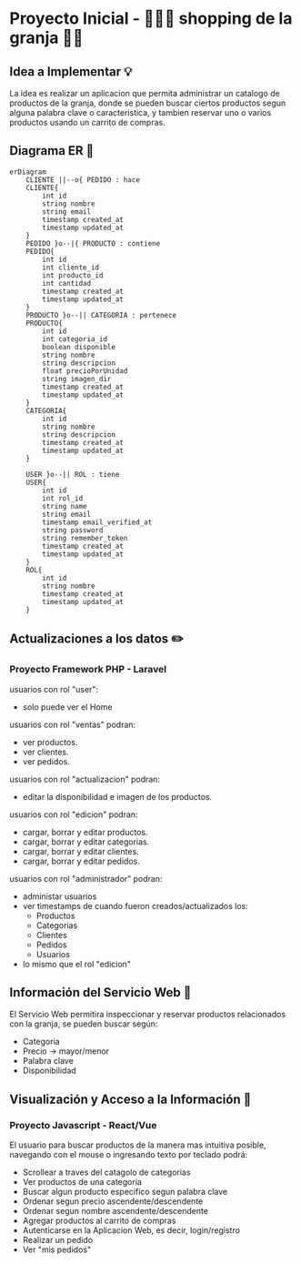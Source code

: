 # Proyecto Inicial - 🐄🧑‍🌾 shopping de la granja 🥩🥛

## Idea a Implementar 💡

La idea es realizar un aplicacion que permita administrar un catalogo de productos de la granja, donde se pueden buscar ciertos productos segun alguna palabra clave o caracteristica, y tambien reservar uno o varios productos usando un carrito de compras.

## Diagrama ER 👷
```mermaid
erDiagram
    CLIENTE ||--o{ PEDIDO : hace
    CLIENTE{
        int id
        string nombre
        string email
        timestamp created_at
        timestamp updated_at
    }
    PEDIDO }o--|{ PRODUCTO : contiene
    PEDIDO{
        int id
        int cliente_id
        int producto_id
        int cantidad
        timestamp created_at
        timestamp updated_at
    }
    PRODUCTO }o--|| CATEGORIA : pertenece
    PRODUCTO{
        int id
        int categoria_id
        boolean disponible
        string nombre
        string descripcion
        float precioPorUnidad
        string imagen_dir
        timestamp created_at
        timestamp updated_at
    }
    CATEGORIA{
        int id
        string nombre
        string descripcion
        timestamp created_at
        timestamp updated_at
    }
    
    USER }o--|| ROL : tiene
    USER{
        int id
        int rol_id        
        string name
        string email
        timestamp email_verified_at
        string password
        string remember_token
        timestamp created_at
        timestamp updated_at
    }
    ROL{
        int id
        string nombre
        timestamp created_at
        timestamp updated_at
    }
```

## Actualizaciones a los datos ✏️

### Proyecto Framework PHP - Laravel

usuarios con rol "user":
  * solo puede ver el Home

usuarios con rol "ventas" podran:
  * ver productos.
  * ver clientes.
  * ver pedidos.
  
usuarios con rol "actualizacion" podran:
  * editar la disponibilidad e imagen de los productos.

usuarios con rol "edicion" podran:
  * cargar, borrar y editar productos.
  * cargar, borrar y editar categorias.
  * cargar, borrar y editar clientes.
  * cargar, borrar y editar pedidos.
    
usuarios con rol "administrador" podran:
  * administar usuarios
  * ver timestamps de cuando fueron creados/actualizados los:
     * Productos
     * Categorias
     * Clientes
     * Pedidos
     * Usuarios     
  * lo mismo que el rol "edicion"

## Información del Servicio Web 📰

El Servicio Web permitira inspeccionar y reservar productos relacionados con la granja, se pueden buscar según:
  * Categoria
  * Precio -> mayor/menor
  * Palabra clave
  * Disponibilidad

## Visualización y Acceso a la Información 👀

### Proyecto Javascript - React/Vue

El usuario para buscar productos de la manera mas intuitiva posible,
navegando con el mouse o ingresando texto por teclado podrá:
  * Scrollear a traves del catagolo de categorias
  * Ver productos de una categoria
  * Buscar algun producto especifico segun palabra clave
  * Ordenar segun precio ascendente/descendente
  * Ordenar segun nombre ascendente/descendente
  * Agregar productos al carrito de compras
  * Autenticarse en la Aplicacion Web, es decir, login/registro
  * Realizar un pedido
  * Ver "mis pedidos"
